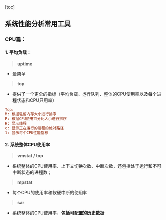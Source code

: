 [toc]
## 系统性能分析常用工具
### CPU篇：
#### 1. 平均负载：
> **uptime**
- 最简单

> **top**
- 提供了一个更全的指标（平均负载、运行队列、整体的CPU使用率以及每个进程状态和CPU只用率）
```ini
Top:
M: 根据驻留内存大小进行排序
P: 根据CPU使用百分比大小进行排序
H: 显示线程
c: 显示正在运行的进程的绝对路径
1: 显示每个CPU性能指标
```

#### 2. 系统整体CPU使用率
> **vmstat / top**
- 系统整体的CPU使用率、上下文切换次数、中断次数，还包括处于运行和不可中断状态的进程数；

> **mpstat**
- 每个CPU的使用率和软硬中断的使用率

> **sar**
- 系统整体的CPU使用率，**包括可配置的历史数据**